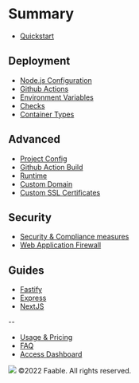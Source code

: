 # Summary​

- [Quickstart](README.md)

## Deployment

- [Node.js Configuration](docs/configuration.md)
- [Github Actions](docs/github-actions.md)
- [Environment Variables](docs/env.md)
- [Checks](docs/checks.md)
- [Container Types](docs/container-types.md)

## Advanced

- [Project Config](docs/project-config.md)
- [Github Action Build](docs/github-actions.md)
- [Runtime](docs/runtime.md)
- [Custom Domain](docs/custom-domain.md)
- [Custom SSL Certificates](docs/custom-ssl-certificates.md)

## Security

- [Security & Compliance measures](security/security.md)
- [Web Application Firewall](security/waf.md)

## Guides

- [Fastify](guides/fastify.md)
- [Express](guides/express.md)
- [NextJS](guides/next.md)

--

- [Usage & Pricing](usage.md)
- [FAQ](faq.md)
- [Access Dashboard](https://www.faable.com/dashboard)

![](https://www.faable.com/logo/Wide.png)
©2022 Faable. All rights reserved.
